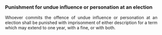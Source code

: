 ### Punishment for undue influence or personation at an election
<div style="text-align: justify">

Whoever commits the offence of undue influence or personation at an election shall be punished with imprisonment of either description for a term which may extend to one year, with a fine, or with both.

</div>
